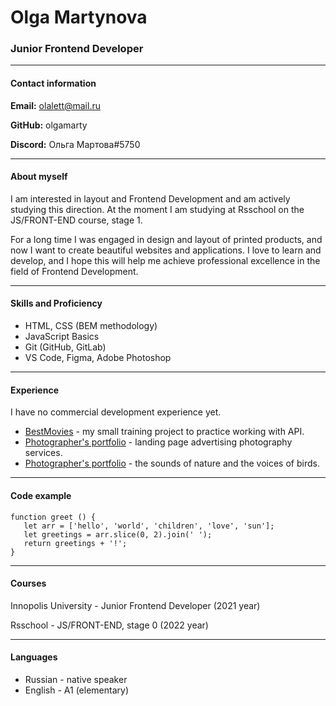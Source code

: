 # Olga Martynova

### Junior Frontend Developer

---

#### Contact information

**Email:** olalett@mail.ru

**GitHub:** olgamarty

**Discord:** Ольга Мартова#5750

---

#### About myself

I am interested in layout and Frontend Development and am actively studying this direction. At the moment I am studying at Rsschool on the JS/FRONT-END course, stage 1.

For a long time I was engaged in design and layout of printed products, and now I want to create beautiful websites and applications. I love to learn and develop, and I hope this will help me achieve professional excellence in the field of Frontend Development.

---

#### Skills and Proficiency

- HTML, CSS (BEM methodology)
- JavaScript Basics
- Git (GitHub, GitLab)
- VS Code, Figma, Adobe Photoshop

---

#### Experience

I have no commercial development experience yet.

- [BestMovies](https://olgamarty.github.io/bestmovies/) - my small training project to practice working with API.
- [Photographer's portfolio](https://olgamarty.github.io/rsschool/portfolio/) - landing page advertising photography services.
- [Photographer's portfolio](https://olgamarty.github.io/rsschool/eco-sounds/) - the sounds of nature and the voices of birds.

---

#### Code example

```
function greet () {
   let arr = ['hello', 'world', 'children', 'love', 'sun'];
   let greetings = arr.slice(0, 2).join(' ');
   return greetings + '!';     
}
```

---

#### Courses

Innopolis University - Junior Frontend Developer (2021 year)

Rsschool - JS/FRONT-END, stage 0 (2022 year)

---

#### Languages

- Russian - native speaker
- English - A1 (elementary)